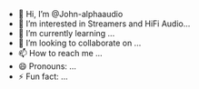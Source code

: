 - 👋 Hi, I’m @John-alphaaudio
- 👀 I’m interested in Streamers and HiFi Audio...
- 🌱 I’m currently learning ...
- 💞️ I’m looking to collaborate on ...
- 📫 How to reach me ...
- 😄 Pronouns: ...
- ⚡ Fun fact: ...

<!---
John-alphaaudio/John-alphaaudio is a ✨ special ✨ repository because its `README.md` (this file) appears on your GitHub profile.
You can click the Preview link to take a look at your changes.
--->
